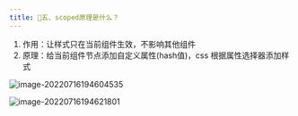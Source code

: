 ```yaml
---
title: 🌹五、scoped原理是什么？
---
```


1. 作用：让样式只在当前组件生效，不影响其他组件
2. 原理：给当前组件节点添加自定义属性(hash值)，css 根据属性选择器添加样式



![image-20220716194604535](https://wuxiaohui-1254415986.cos.ap-nanjing.myqcloud.com/uPic/image-20220716194604535.png)

![image-20220716194621801](https://wuxiaohui-1254415986.cos.ap-nanjing.myqcloud.com/uPic/image-20220716194621801.png)